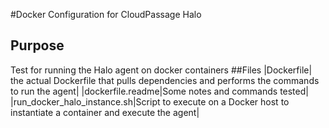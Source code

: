 #Docker Configuration for CloudPassage Halo
## Purpose
Test for running the Halo agent on docker containers
##Files
|Dockerfile| the actual Dockerfile that pulls dependencies and performs the commands to run the agent|
|dockerfile.readme|Some notes and commands tested|
|run_docker_halo_instance.sh|Script to execute on a Docker host to instantiate a container and execute the agent|



